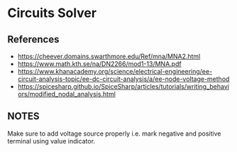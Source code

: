 # Circuits Solver

## References

- <https://cheever.domains.swarthmore.edu/Ref/mna/MNA2.html>
- <https://www.math.kth.se/na/DN2266/mod1-13/MNA.pdf>
- <https://www.khanacademy.org/science/electrical-engineering/ee-circuit-analysis-topic/ee-dc-circuit-analysis/a/ee-node-voltage-method>
- <https://spicesharp.github.io/SpiceSharp/articles/tutorials/writing_behaviors/modified_nodal_analysis.html>

## NOTES

Make sure to add voltage source properly i.e. mark negative and positive terminal using value indicator.
